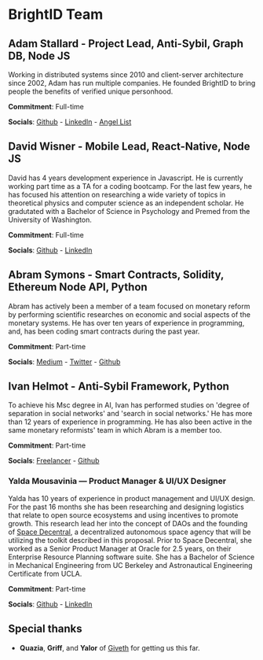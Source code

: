 # BrightID Team
## Adam Stallard - Project Lead, Anti-Sybil, Graph DB, Node JS
Working in distributed systems since 2010 and client-server architecture since 2002, Adam has run multiple companies. He founded BrightID to bring people the benefits of verified unique personhood.

__Commitment__: Full-time

__Socials__: [Github](https://github.com/adamstallard) - [LinkedIn](https://www.linkedin.com/in/castallard/) - [Angel List](https://angel.co/adam-stallard)

## David Wisner - Mobile Lead, React-Native, Node JS
David has 4 years development experience in Javascript. He is currently working part time as a TA for a coding bootcamp. For the last few years, he has focused his attention on researching a wide variety of topics in theoretical physics and computer science as an independent scholar. He gradutated with a Bachelor of Science in Psychology and Premed from the University of Washington.

__Commitment__: Full-time

__Socials__: [Github](https://github.com/RnbWd) - [LinkedIn](https://www.linkedin.com/in/rnbwd/)

## Abram Symons - Smart Contracts, Solidity, Ethereum Node API, Python
Abram has actively been a member of a team focused on monetary reform by performing scientific researches on economic and social aspects of the monetary systems. He has over ten years of experience in programming, and, has been coding smart contracts during the past year.

__Commitment__: Part-time

__Socials__: [Medium](https://medium.com/@AbramSymons) - [Twitter](https://twitter.com/abramsymons) - [Github](https://github.com/abramsymons)

## Ivan Helmot - Anti-Sybil Framework, Python
To achieve his Msc degree in AI, Ivan has performed studies on 'degree of separation in social networks' and 'search in social networks.' He has more than 12 years of experience in programming. He has also been active in the same monetary reformists' team in which Abram is a member too.

__Commitment__: Part-time

__Socials__: [Freelancer](https://freelancer.com/u/helmot) - [Github](https://github.com/helmot)

### Yalda Mousavinia — Product Manager & UI/UX Designer 

Yalda has 10 years of experience in product management and UI/UX design. For the past 16 months she has been researching and designing logistics that relate to open source ecosystems and using incentives to promote growth. This research lead her into the concept of DAOs and the founding of [Space Decentral](https://spacedecentral.net), a decentralized autonomous space agency that will be utilizing the toolkit described in this proposal. Prior to Space Decentral, she worked as a Senior Product Manager at Oracle for 2.5 years, on their Enterprise Resource Planning software suite. She has a Bachelor of Science in Mechanical Engineering from UC Berkeley and Astronautical Engineering Certificate from UCLA.

**Commitment**:  Part-time

**Socials**:  [Github](https://github.com/stellarmagnet) - [LinkedIn](https://www.linkedin.com/in/ymousavinia)

## Special thanks 
* __Quazia__, __Griff__, and __Yalor__ of [Giveth](giveth.io) for getting us this far.
